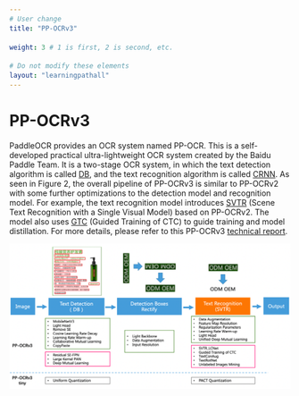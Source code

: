 ```yaml
---
# User change
title: "PP-OCRv3"

weight: 3 # 1 is first, 2 is second, etc.

# Do not modify these elements
layout: "learningpathall"
---
```


# PP-OCRv3
PaddleOCR provides an OCR system named PP-OCR. This is a self-developed practical ultra-lightweight OCR system created by the Baidu Paddle Team. It is a two-stage OCR system, in which the text detection algorithm is called [DB](https://github.com/PaddlePaddle/PaddleOCR/blob/release/2.5/doc/doc_en/algorithm_det_db_en.md), and the text recognition algorithm is called [CRNN](https://github.com/PaddlePaddle/PaddleOCR/blob/release/2.5/doc/doc_en/algorithm_rec_crnn_en.md). As seen in Figure 2, the overall pipeline of PP-OCRv3 is similar to PP-OCRv2 with some further optimizations to the detection model and recognition model. For example, the text recognition model introduces [SVTR](https://arxiv.org/abs/2205.00159) (Scene Text Recognition with a Single Visual Model) based on PP-OCRv2. The model also uses [GTC](https://arxiv.org/pdf/2002.01276.pdf) (Guided Training of CTC) to guide training and model distillation. For more details, please refer to this PP-OCRv3 [technical report](https://arxiv.org/abs/2206.03001v2).

![PP-OCRv3 pipeline diagram](./Figure2.png#center "Figure 2. PP-OCRv3 pipeline diagram (Image source: https://github.com/PaddlePaddle/PaddleOCR/blob/dygraph/doc/doc_en/PP-OCRv3_introduction_en.md)")

